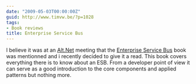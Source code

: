 ```yaml
---
date: "2009-05-03T00:00:00Z"
guid: http://www.timvw.be/?p=1028
tags:
- Book reviews
title: Enterprise Service Bus
---
```

I believe it was at an [Alt.Net](http://www.altdotnet.be) meeting that the [Enterprise Service Bus](http://www.amazon.com/Enterprise-Service-Bus-David-Chappell/dp/0596006756) book was mentionned and i recently decided to give it a read. This book covers everything there is to know about an ESB. From a developer point of view it can serve as a good introduction to the core components and applied patterns but nothing more.
